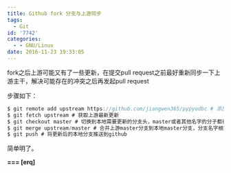 ```yaml
---
title: Github fork 分支与上游同步
tags:
  - Git
id: '7742'
categories:
  - - GNU/Linux
date: 2016-11-23 19:33:05
---
```



<!-- more -->
fork之后上游可能又有了一些更新，在提交pull request之前最好重新同步一下上游主干，解决可能存在的冲突之后再发起pull request

步骤如下：

```js
$ git remote add upstream https://github.com/jiangwen365/pypyodbc # 添加上游仓库
$ git fetch upstream # 获取上游最新更新
$ git checkout master # 切换到本地需要更新的分支头，master或者其他名字的分子都行，看需要
$ git merge upstream/master # 合并上游master分支到本地master分支，分支名字根据需要指定，rebase亦可
$ git push # 将更新后的本地分支推送到github
```

简单明了。

**\===
\[erq\]**